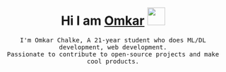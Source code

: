 <h1 align="center"> Hi I am <a href="http://omkarjc27.github.io/">Omkar<a> <img src="https://media.giphy.com/media/gM5qFksULw54NMWyry/giphy.gif" height="40"/> <br/> </h1> 

<p align="center"> <samp>I'm Omkar Chalke, A 21-year student who does ML/DL development, web development.<br>Passionate to contribute to open-source projects and make cool products.</p>
<br />
<!--
**omkarjc27/omkarjc27** is a ✨ _special_ ✨ repository because its `README.md` (this file) appears on your GitHub profile.

Here are some ideas to get you started:

- 🔭 I’m currently working on ...
- 🌱 I’m currently learning ...
- 👯 I’m looking to collaborate on ...
- 🤔 I’m looking for help with ...
- 💬 Ask me about ...
- 📫 How to reach me: ...
- 😄 Pronouns: ...
- ⚡ Fun fact: ...
-->
